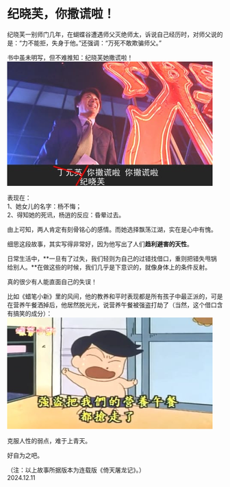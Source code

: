 # 纪晓芙，你撒谎啦！
   
纪晓芙一别师门几年，在蝴蝶谷遭遇师父灭绝师太，诉说自己经历时，对师父说的是：“力不能拒，失身于他。”还强调：“万死不敢欺骗师父。”   
   
书中虽未明写，但不难推知：纪晓芙她撒谎啦！   
![yxds_241211_01](..\Images\yxds_241211_01.jpg)   
   
表现在：   
1、她女儿的名字：杨不悔；   
2、得知她的死讯，杨逍的反应：昏晕过去。   
   
由上可知，两人肯定有刻骨铭心的感情。而她选择飘荡江湖，实在是心中有愧。   
   
细思这段故事，其实写得非常好，因为他写出了人们**趋利避害的天性**。   
   
日常生活中，**一旦有了过失，我们轻则为自己的过错找借口，重则把错失甩锅给别人。**在做这些的时候，我们几乎是下意识的，就像身体上的条件反射。   
   
真的很少有人能直面自己的失误！   
   
比如《蜡笔小新》里的风间，他的教养和平时表现都是所有孩子中最正派的，可是在营养午餐洒掉后，他居然脱光光，说营养午餐被强盗打劫了（当然，这个借口含有搞笑的成分）：   
![yxds_241211_02](..\Images\yxds_241211_02.jpg)   
   
克服人性的弱点，难于上青天。   
   
好自为之吧。  
   
（注：以上故事所据版本为连载版《倚天屠龙记》。）   
2024.12.11